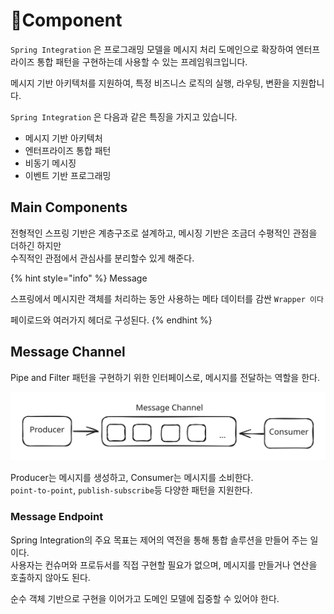 # Component

`Spring Integration` 은 프로그래밍 모델을 메시지 처리 도메인으로 확장하여 엔터프라이즈 통합 패턴을 구현하는데 사용할 수 있는 프레임워크입니다.

메시지 기반 아키텍처를 지원하여, 특정 비즈니스 로직의 실행, 라우팅, 변환을 지원합니다.

`Spring Integration` 은 다음과 같은 특징을 가지고 있습니다.

* 메시지 기반 아키텍처
* 엔터프라이즈 통합 패턴
* 비동기 메시징
* 이벤트 기반 프로그래밍

## Main Components

전형적인 스프링 기반은 계층구조로 설계하고, 메시징 기반은 조금더 수평적인 관점을 더하긴 하지만\
수직적인 관점에서 관심사를 분리할수 있게 해준다.

{% hint style="info" %}
Message

스프링에서 메시지란 객체를 처리하는 동안 사용하는 메타 데이터를 감싼 `Wrapper 이다`

페이로드와 여러가지 헤더로 구성된다.
{% endhint %}

## Message Channel

Pipe and Filter 패턴을 구현하기 위한 인터페이스로, 메시지를 전달하는 역할을 한다.

<img src="../../../.gitbook/assets/file.excalidraw (45).svg" alt="" class="gitbook-drawing">

Producer는 메시지를 생성하고, Consumer는 메시지를 소비한다.\
`point-to-point`, `publish-subscribe`등 다양한 패턴을 지원한다.

### Message Endpoint

Spring Integration의 주요 목표는 제어의 역전을 통해 통합 솔루션을 만들어 주는 일이다.\
사용자는 컨슈머와 프로듀서를 직접 구현할 필요가 없으며, 메시지를 만들거나 연산을 호출하지 않아도 된다.

순수 객체 기반으로 구현을 이어가고 도메인 모델에 집중할 수 있어야 한다.
